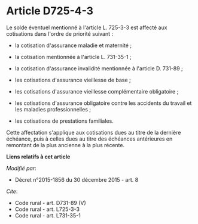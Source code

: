 # Article D725-4-3

Le solde éventuel mentionné à l'article L. 725-3-3 est affecté aux cotisations dans l'ordre de priorité suivant :

- la cotisation d'assurance maladie et maternité ;

- la cotisation mentionnée à l'article L. 731-35-1 ;

- la cotisation d'assurance invalidité mentionnée à l'article D. 731-89 ;

- les cotisations d'assurance vieillesse de base ;

- les cotisations d'assurance vieillesse complémentaire obligatoire ;

- les cotisations d'assurance obligatoire contre les accidents du travail et les maladies professionnelles ;

- les cotisations de prestations familiales. 

Cette affectation s'applique aux cotisations dues au titre de la dernière échéance, puis à celles dues au titre des échéances
antérieures en remontant de la plus ancienne à la plus récente.

**Liens relatifs à cet article**

_Modifié par_:

  - Décret n°2015-1856 du 30 décembre 2015 - art. 8

_Cite_:

  - Code rural - art. D731-89 (V)
  - Code rural - art. L725-3-3
  - Code rural - art. L731-35-1
